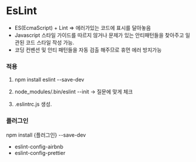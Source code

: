 # EsLint

-   ES(EcmaScript) + Lint => 에러가있는 코드에 표시를 달아놓음
-   Javascript 스타일 가이드를 따르지 않거나 문제가 있는 안티패턴들을 찾아주고 일관된 코드 스타일 작성 가능.
-   코딩 컨벤션 및 안티 패턴들을 자동 검출 해주므로 휴먼 에러 방지가능

### 적용

1. npm install eslint --save-dev

2. node_modules/.bin/eslint --init -> 질문에 맞게 체크

3. .eslintrc.js 생성.

### 플러그인

npm install {플러그인} --save-dev

-   eslint-config-airbnb
-   eslint-config-prettier
